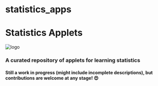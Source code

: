 # statistics_apps

# Statistics Applets <!-- omit in toc -->
![logo](./ouput/applets.png)
### A curated repository of applets for learning statistics  <!-- omit in toc -->
#### Still a work in progress (might include incomplete descriptions), but contributions are welcome at any stage! :heart_eyes: 
